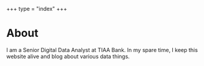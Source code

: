 +++
type = "index"
+++

# About

I am a Senior Digital Data Analyst at TIAA Bank. 
In my spare time, I keep this website alive and blog about various data things.
